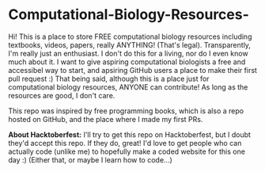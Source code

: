 # Computational-Biology-Resources-
Hi! This is a place to store FREE computational biology resources including textbooks, videos, papers, really ANYTHING! (That's legal). 
Transparently, I'm really just an enthusiast. I don't do this for a living, nor do I even know much about it. I want to give aspiring computational biologists
a free and accessibel way to start, and apsiring GitHub users a place to make their first pull request :)
That being said, although this is a place just for computational biology resources, ANYONE can contribute! As long as the resources are good, I don't care.

This repo was inspired by free programming books, which is also a repo hosted on GitHub, and the place where I made my first PRs.

**About Hacktoberfest:** I'll try to get this repo on Hacktoberfest, but I doubt they'd accept this repo. If they do, great! I'd love to get people who can actually code (unlike me) 
to hopefully make a coded website for this one day :) (Either that, or maybe I learn how to code...)

